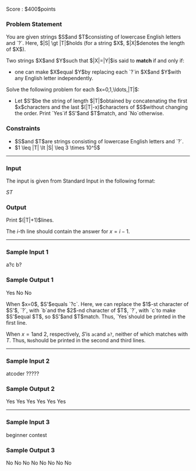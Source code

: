 
<div>

<span>

<span>

<p>
Score : $400$points
</p>

<div>

<section>

### **Problem Statement**

<p>
You are given strings $S$and $T$consisting of lowercase English letters and `?`.  Here, $|S| \gt |T|$holds (for a string $X$, $|X|$denotes the length of $X$).
</p>

<p>
Two strings $X$and $Y$such that $|X|=|Y|$is said to 
<strong>
match
</strong>
if and only if:
</p>

<ul>

<li>
one can make $X$equal $Y$by replacing each `?`in $X$and $Y$with any English letter independently.
</li>

</ul>

<p>
Solve the following problem for each $x=0,1,\ldots,|T|$:
</p>

<ul>

<li>
Let $S'$be the string of length $|T|$obtained by concatenating the first $x$characters and the last $(|T|-x)$characters of $S$without changing the order.  Print `Yes`if $S'$and $T$match, and `No`otherwise.
</li>

</ul>

</section>

</div>

<div>

<section>

### **Constraints**

<ul>

<li>
$S$and $T$are strings consisting of lowercase English letters and `?`.
</li>

<li>
$1 \leq |T| \lt  |S| \leq 3 \times 10^5$
</li>

</ul>

</section>

</div>

---

<div>

<div>

<section>

### **Input**

<p>
The input is given from Standard Input in the following format:
</p>

<div>

$S$$T$
</div>

</section>

</div>

<div>

<section>

### **Output**

<p>
Print $(|T|+1)$lines.

The $i$-th line should contain the answer for $x=i-1$.
</p>

</section>

</div>

</div>

---

<div>

<section>

### **Sample Input 1**

<div>

a?c
b?

</div>

</section>

</div>

<div>

<section>

### **Sample Output 1**

<div>

Yes
No
No

</div>

<p>
When $x=0$, $S'$equals `?c`.  Here, we can replace the $1$-st character of $S'$, `?`, with `b`and the $2$-nd character of $T$, `?`, with `c`to make $S'$equal $T$, so $S'$and $T$match.  Thus, `Yes`should be printed in the first line.

When $x=1$and $2$, respectively, $S'$is `ac`and `a?`, neither of which matches with $T$.  Thus, `No`should be printed in the second and third lines.
</p>

</section>

</div>

---

<div>

<section>

### **Sample Input 2**

<div>

atcoder
?????

</div>

</section>

</div>

<div>

<section>

### **Sample Output 2**

<div>

Yes
Yes
Yes
Yes
Yes
Yes

</div>

</section>

</div>

---

<div>

<section>

### **Sample Input 3**

<div>

beginner
contest

</div>

</section>

</div>

<div>

<section>

### **Sample Output 3**

<div>

No
No
No
No
No
No
No
No

</div>

</section>

</div>

</span>

</span>

</div>
